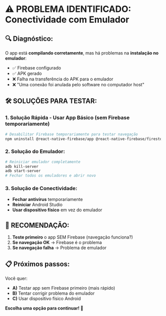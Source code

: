 # ⚠️ **PROBLEMA IDENTIFICADO: Conectividade com Emulador**

## 🔍 **Diagnóstico:**

O app está **compilando corretamente**, mas há problemas na **instalação no emulador**:
- ✅ Firebase configurado
- ✅ APK gerado 
- ❌ Falha na transferência do APK para o emulador
- ❌ "Uma conexão foi anulada pelo software no computador host"

## 🛠️ **SOLUÇÕES PARA TESTAR:**

### **1. Solução Rápida - Usar App Básico (sem Firebase temporariamente)**
```bash
# Desabilitar Firebase temporariamente para testar navegação
npm uninstall @react-native-firebase/app @react-native-firebase/firestore @react-native-firebase/storage
```

### **2. Solução do Emulador:**
```bash
# Reiniciar emulador completamente
adb kill-server
adb start-server
# Fechar todos os emuladores e abrir novo
```

### **3. Solução de Conectividade:**
- **Fechar antivírus** temporariamente
- **Reiniciar** Android Studio
- **Usar dispositivo físico** em vez do emulador

## 🎯 **RECOMENDAÇÃO:**

1. **Teste primeiro** o app SEM Firebase (navegação funciona?)
2. **Se navegação OK** → Firebase é o problema
3. **Se navegação falha** → Problema de emulador

## 📋 **Próximos passos:**

Você quer:
- **A)** Testar app sem Firebase primeiro (mais rápido)
- **B)** Tentar corrigir problema do emulador
- **C)** Usar dispositivo físico Android

**Escolha uma opção para continuar! 🚀**
